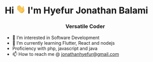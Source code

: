# Hi <img src="https://raw.githubusercontent.com/ABSphreak/ABSphreak/master/gifs/Hi.gif" width="30px"> I'm Hyefur Jonathan Balami
<!-- ![](https://komarev.com/ghpvc/?username=ismaelsadeeq&color=blue) -->
<h3 align="center">Versatile Coder</h3>

- 👀 I’m interested in Software Development
- 🌱 I’m currently learning Flutter, React and nodejs
- Proficiency with php, javascript and java
- 📫 How to reach me @ jonathanhyefur@gmail.com

<!---
joena1o/joena1o is a ✨ special ✨ repository because its `README.md` (this file) appears on your GitHub profile.
You can click the Preview link to take a look at your changes.
--->
